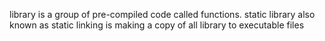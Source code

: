 library is a group of pre-compiled code called functions. static library also known as static linking is making a copy of all library to executable files
